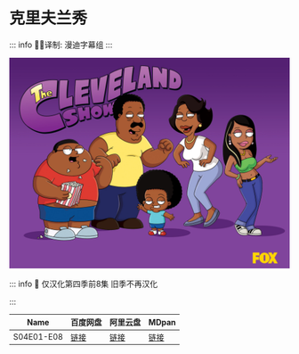 # 克里夫兰秀

::: info
✍🏻译制: 漫迪字幕组
:::

![theclevelandshow_main.jpg](theclevelandshow_main.jpg)

::: info
🐻 仅汉化第四季前8集 旧季不再汉化

:::

| Name | 百度网盘 | 阿里云盘 | MDpan |
| --- | --- | --- | --- |
| S04E01-E08 |[链接](https://pan.baidu.com/s/1AscfkFfJp09_SNFJKVcrrw?pwd=11wx) |[链接](https://www.aliyundrive.com/s/DbaZx8bUreu) |[链接](https://mdpan.tk/%E5%85%8B%E9%87%8C%E5%A4%AB%E5%85%B0%E7%A7%80) |